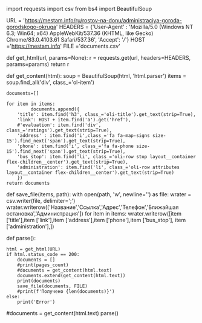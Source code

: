 
import requests
import csv
from bs4 import BeautifulSoup


URL = 'https://mestam.info/ru/rostov-na-donu/administraciya-goroda-gorodskogo-okruga'
HEADERS = {'User-Agent' : 'Mozilla/5.0 (Windows NT 6.3; Win64; x64) AppleWebKit/537.36 (KHTML, like Gecko) Chrome/83.0.4103.61 Safari/537.36', 'Accept': '*/*'}
HOST ='https://mestam.info'
FILE ='documents.csv'

def get_html(url, params=None):
    r = requests.get(url, headers=HEADERS, params=params)
    return r

def get_content(html):
    soup = BeautifulSoup(html, 'html.parser')
    items = soup.find_all('div', class_='ol-item')


    documents=[]

    for item in items:
             documents.append({
        'title': item.find('h3', class_='oli-title').get_text(strip=True),
        'link': HOST + item.find('a').get('href'),
        #'evaluation': item.find('div', class_='ratings').get_text(strip=True),
        'address' : item.find('i',class_='fa fa-map-signs size-15').find_next('span').get_text(strip=True),
        'phone': item.find('i', class_='fa fa-phone size-15').find_next('span').get_text(strip=True),
        'bus_stop': item.find('li', class_='oli-row stop layout__container flex-children__center').get_text(strip=True),
        'administration': item.find('li', class_='oli-row attributes layout__container flex-children__center').get_text(strip=True)
        })
    return documents

def save_file(items, path):
    with open(path, 'w', newline='') as file:
        wrater = csv.writer(file, delimiter=';')
        wrater.writerow(['Название','Ссылка','Адрес','Телефон','Ближайшая остановка','Администрация'])
        for item in items:
            wrater.writerow([item ['title'],item ['link'],item ['address'],item ['phone'],item ['bus_stop'],
                             item ['administration'],])

def parse():

    html = get_html(URL)
    if html.status_code == 200:
        documents = []
        #print(pages_count)
        #documents = get_content(html.text)
        documents.extend(get_content(html.text))
        print(documents)
        save_file(documents, FILE)
        #print(f'Получено {len(documents)}')
    else:
        print('Error')

#documents = get_content(html.text)
parse()
